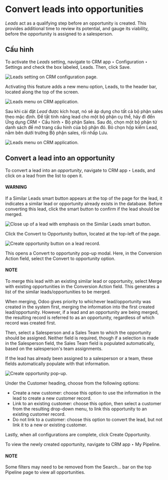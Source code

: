 # Convert leads into opportunities

*Leads* act as a qualifying step before an opportunity is created. This provides additional time to
review its potential, and gauge its viability, before the opportunity is assigned to a salesperson.

## Cấu hình

To activate the *Leads* setting, navigate to CRM app ‣ Configuration ‣ Settings
and check the box labeled, Leads. Then, click Save.

![Leads setting on CRM configuration page.](applications/sales/crm/acquire_leads/convert/convert-leads-leads-setting.png)

Activating this feature adds a new menu option, Leads, to the header bar, located along
the top of the screen.

![Leads menu on CRM application.](applications/sales/crm/acquire_leads/convert/convert-leads-leads-menu.png)

Sau khi cài đặt *Lead* được kích hoạt, nó sẽ áp dụng cho tất cả bộ phận sales theo mặc định. Để tắt tính năng lead cho một bộ phận cụ thể, hãy đi đến Ứng dụng CRM ‣ Cấu hình ‣ Bộ phận Sales. Sau đó, chọn một bộ phận từ danh sách để mở trang cấu hình của bộ phận đó. Bỏ chọn hộp kiểm Lead, nằm bên dưới trường Bộ phận sales, rồi nhấp Lưu.

![Leads menu on CRM application.](applications/sales/crm/acquire_leads/convert/convert-leads-leads-button.png)

## Convert a lead into an opportunity

To convert a lead into an *opportunity*, navigate to CRM app ‣ Leads, and click
on a lead from the list to open it.

#### WARNING
If a Similar Leads smart button appears at the top of the page for the lead, it
indicates a similar lead or opportunity already exists in the database. Before converting this
lead, click the smart button to confirm if the lead should be merged.

![Close up of a lead with emphasis on the Similar Leads smart button.](applications/sales/crm/acquire_leads/convert/similar-leads-smart-button.png)

Click the Convert to Opportunity button, located at the top-left of the page.

![Create opportunity button on a lead record.](applications/sales/crm/acquire_leads/convert/convert-leads-convert-opp-button.png)

This opens a Convert to opportunity pop-up modal. Here, in the Conversion
Action field, select the Convert to opportunity option.

#### NOTE
To merge this lead with an existing similar lead or opportunity, select Merge with
existing opportunities in the Conversion Action field. This generates a list of the
similar leads/opportunities to be merged.

When merging, Odoo gives priority to whichever lead/opportunity was created in the system first,
merging the information into the first created lead/opportunity. However, if a lead and an
opportunity are being merged, the resulting record is referred to as an opportunity, regardless
of which record was created first.

Then, select a Salesperson and a Sales Team to which the opportunity should
be assigned. Neither field is required, though if a selection is made in the Salesperson
field, the Sales Team field is populated automatically, based on the salesperson's team
assignments.

If the lead has already been assigned to a salesperson or a team, these fields automatically
populate with that information.

![Create opportunity pop-up.](applications/sales/crm/acquire_leads/convert/convert-leads-conversion-action.png)

Under the Customer heading, choose from the following options:

- Create a new customer: choose this option to use the information in the lead to create
  a new customer record.
- Link to an existing customer: choose this option, then select a customer from the
  resulting drop-down menu, to link this opportunity to an existing customer record.
- Do not link to a customer: choose this option to convert the lead, but not link it to
  a new or existing customer.

Lastly, when all configurations are complete, click Create Opportunity.

To view the newly created opportunity, navigate to CRM app ‣ My Pipeline.

#### NOTE
Some filters may need to be removed from the Search... bar on the top
Pipeline page to view all opportunities.
